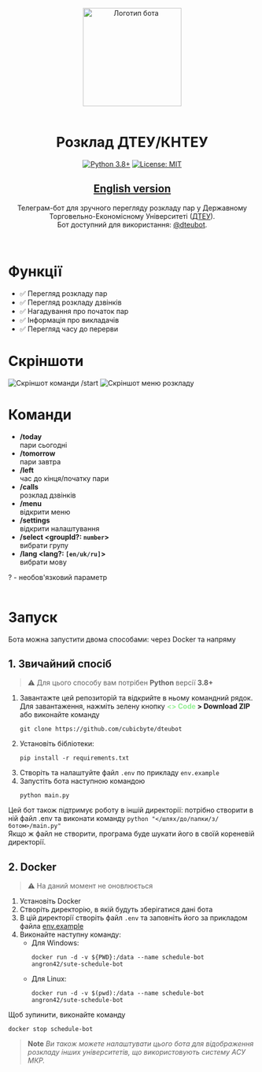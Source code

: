 <div align="center">

<img src="https://user-images.githubusercontent.com/81159301/193612153-e085ffb7-230b-413c-a7b2-c450536cd397.png" alt="Логотип бота" width="200"><br><br>

# Розклад ДТЕУ/КНТЕУ
[![Python 3.8+](https://img.shields.io/badge/python-3.8+-blue.svg)](https://www.python.org/downloads)
[![License: MIT](https://img.shields.io/badge/License-MIT-yellow.svg)](LICENSE)
## [English version](README.md)

Телеграм-бот для зручного перегляду розкладу пар у Державному Торговельно-Економісному Університеті ([ДТЕУ](https://knute.edu.ua)).<br>
Бот доступний для використання: [@dteubot](https://t.me/dteubot).

</div><br>


# Функції

- ✅ Перегляд розкладу пар
- ✅ Перегляд розкладу дзвінків
- ✅ Нагадування про початок пар
- ✅ Інформація про викладачів
- ✅ Перегляд часу до перерви


# Скріншоти

![Скріншот команди /start](https://github.com/cubicbyte/dteubot/assets/81159301/d4ccdd7a-af8c-46ed-a020-58887137611e)
![Скріншот меню розкладу](https://github.com/cubicbyte/dteubot/assets/81159301/82764637-c7d0-4e32-9694-a9641205cac3)


# Команди

* **/today**<br>
    пари сьогодні
* **/tomorrow**<br>
    пари завтра
* **/left**<br>
    час до кінця/початку пари
* **/calls**<br>
    розклад дзвінків
* **/menu**<br>
    відкрити меню
* **/settings**<br>
    відкрити налаштування
* **/select \<groupId?: `number`\>**<br>
    вибрати групу
* **/lang \<lang?: `[en/uk/ru]`\>**<br>
    вибрати мову

? - необов'язковий параметр
<br><br>



# Запуск
Бота можна запустити двома способами: через Docker та напряму

## 1. Звичайний спосіб

> :warning: Для цього способу вам потрібен **Python** версії **3.8+**

1. Завантажте цей репозиторій та відкрийте в ньому командний рядок.<br>
   Для завантаження, нажміть зелену кнопку **<span style="color: lightgreen;"><> Code</span> > Download ZIP**<br>
   або виконайте команду
   ```shell
   git clone https://github.com/cubicbyte/dteubot
   ```
2. Установіть бібліотеки:
   ```shell
   pip install -r requirements.txt
   ```
3. Створіть та налаштуйте файл `.env` по прикладу `env.example`
4. Запустіть бота наступною командою
   ```shell
   python main.py
   ```

Цей бот також підтримує роботу в іншій директорії: потрібно створити в ній файл .env та виконати команду `python "</шлях/до/папки/з/ботом>/main.py"`<br>
Якщо ж файл не створити, програма буде шукати його в своїй кореневій директорії.

## 2. Docker

> :warning: На даний момент не оновлюється

1. Установіть Docker
2. Створіть директорію, в якій будуть зберігатися дані бота
3. В цій директорії створіть файл `.env` та заповніть його за прикладом файла [env.example](env.example)
4. Виконайте наступну команду:
    - Для Windows:
        ```shell
        docker run -d -v ${PWD}:/data --name schedule-bot angron42/sute-schedule-bot
        ```
    - Для Linux:
        ```shell
        docker run -d -v $(pwd):/data --name schedule-bot angron42/sute-schedule-bot
        ```

Щоб зупинити, виконайте команду
```shell
docker stop schedule-bot
```


> **Note** *Ви також можете налаштувати цього бота для відображення розкладу інших університетів, що використовують систему АСУ МКР.*<br>
